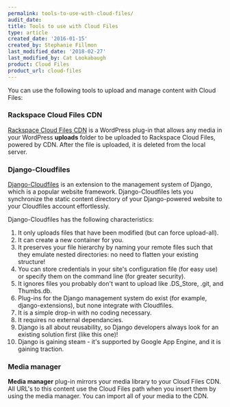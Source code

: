 ```yaml
---
permalink: tools-to-use-with-cloud-files/
audit_date:
title: Tools to use with Cloud Files
type: article
created_date: '2016-01-15'
created_by: Stephanie Fillmon
last_modified_date: '2018-02-27'
last_modified_by: Cat Lookabaugh
product: Cloud Files
product_url: cloud-files
---
```


You can use the following tools to upload and manage content with Cloud Files:

### Rackspace Cloud Files CDN

[Rackspace Cloud Files CDN](https://wordpress.org/plugins/rackspace-cloud-files-cdn/%20)
is a WordPress plug-in that allows any media in your WordPress **uploads** folder
to be uploaded to Rackspace Cloud Files, powered by CDN. After the file is
uploaded, it is deleted from the local server.

### Django-Cloudfiles

[Django-Cloudfiles](http://github.com/rossdakin/django-cloudfiles/) is an
extension to the management system of Django, which is a popular website framework.
Django-Cloudfiles lets you synchronize the static content directory of your
Django-powered website to your Cloudfiles account effortlessly.

Django-Cloudfiles has the following characteristics:

   1. It only uploads files that have been modified (but can force upload-all).
   2. It can create a new container for you.
   3. It preserves your file hierarchy by naming your remote files such that they emulate nested directories: no need to flatten your existing structure!
   4. You can store credentials in your site's configuration file (for easy use) or specify them on the command line (for greater security).
   5. It ignores files you probably don't want to upload like .DS_Store, .git, and Thumbs.db.
   6. Plug-ins for the Django management system do exist (for example, django-extensions), but none integrate with Cloudfiles.
   7. It is a simple drop-in with no coding necessary.
   8. It requires no external dependancies.
   9. Django is all about reusability, so Django developers always look for an existing solution first (like this one)!
   10. Django is gaining steam - it's supported by Google App Engine, and it is gaining traction.

### Media manager

**Media manager** plug-in mirrors your media library to your Cloud Files CDN.
All URL's to this content use the Cloud Files path when you insert them
by using the media manager. You can import all of your media to the CDN.
